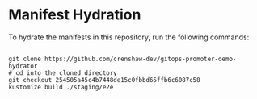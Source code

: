 
# Manifest Hydration

To hydrate the manifests in this repository, run the following commands:

```shell

git clone https://github.com/crenshaw-dev/gitops-promoter-demo-hydrator
# cd into the cloned directory
git checkout 254505a45c4b7448de15c0fbbd65ffb6c6087c58
kustomize build ./staging/e2e
```